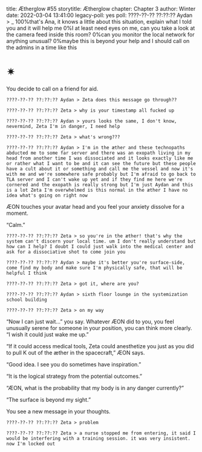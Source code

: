title: Ætherglow #55
storytitle: Ætherglow 
chapter: Chapter 3
author: Winter
date: 2022-03-04 13:41:00
legacy-poll: yes
poll: ????-??-?? ??:??:?? Aydan > _
      100%that's Ana, it knows a little about this situation, explain what I told you and it will help me
      0%I at least need eyes on me, can you take a look at the camera feed inside this room?
      0%can you monitor the local network for anything unusual?
      0%maybe this is beyond your help and I should call on the admins in a time like this

✴
=

You decide to call on a friend for aid.

`????-??-?? ??:??:?? Aydan > Zeta does this message go through??`

`????-??-?? ??:??:?? Zeta > why is your timestamp all fucked up` 

`????-??-?? ??:??:?? Aydan > yours looks the same, I don't know, nevermind, Zeta I'm in danger, I need help`

`????-??-?? ??:??:?? Zeta > what's wrong???`

`????-??-?? ??:??:?? Aydan > I'm in the æther and these technopaths abducted me to some far server and there was an exopath living in my head from another time I was dissociated and it looks exactly like me or rather what I want to be and it can see the future but these people have a cult about it or something and call me the vessel and now it's with me and we're somewhere safe probably but I'm afraid to go back to TLA server and I can't wake up yet and if they find me here we're cornered and the exopath is really strong but I'm just Aydan and this is a lot Zeta I'm overwhelmed is this normal in the æther I have no idea what's going on right now`

ÆON touches your avatar head and you feel your anxiety dissolve for a moment.

“Calm.”

`????-??-?? ??:??:?? Zeta > so you're in the æther! that's why the system can't discern your local time. um I don't really understand but how can I help? I doubt I could just walk into the medical center and ask for a dissociative shot to come join you`

`????-??-?? ??:??:?? Aydan > maybe it's better you're surface-side, come find my body and make sure I'm physically safe, that will be helpful I think` 

`????-??-?? ??:??:?? Zeta > got it, where are you?` 

`????-??-?? ??:??:?? Aydan > sixth floor lounge in the systemization school building` 

`????-??-?? ??:??:?? Zeta > on my way`

“Now I can just wait…” you say. Whatever ÆON did to you, you feel unusually serene for someone in your position, you can think more clearly. “I wish it could just wake me up.”

“If it could access medical tools, Zeta could anesthetize you just as you did to pull K out of the æther in the spacecraft,” ÆON says.

“Good idea. I see you do sometimes have inspiration.”

“It is the logical strategy from the potential outcomes.”

“ÆON, what is the probability that my body is in any danger currently?”

“The surface is beyond my sight.”

You see a new message in your thoughts.

`????-??-?? ??:??:?? Zeta > problem` 

`????-??-?? ??:??:?? Zeta > a nurse stopped me from entering, it said I would be interfering with a training session. it was very insistent. now I'm locked out`




